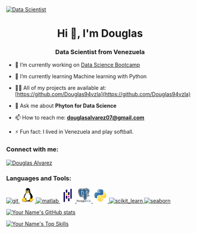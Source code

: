 <a href="https://drive.google.com/uc?export=view&id=15iG1BNPCtC_7pkk0B8wUS_-eWdMmzH9U">
  <img src="https://drive.google.com/uc?export=view&id=15iG1BNPCtC_7pkk0B8wUS_-eWdMmzH9U" style="width: 1584px; max-width: 100%; 
  height: 396" align="center" title="Data Scientist" /></a>


 <h1 align="center">Hi 👋, I'm Douglas</h1>
<h3 align="center">Data Scientist from Venezuela</h3>

- 🔭 I’m currently working on [Data Science Bootcamp](https://github.com/Douglas94vzla/Tripleten-Projects)

- 🌱 I’m currently learning Machine learning with Python
  
- 👨‍🏫 All of my projects are available at: [https://github.com/Douglas94vzla](https://github.com/Douglas94vzla)

- 💬 Ask me about **Phyton for Data Science**
  
- 📫 How to reach me: **douglasalvarez07@gmail.com**
  
- ⚡ Fun fact: I lived in Venezuela and play softball.

<h3 align="left">Connect with me:</h3>
<p align="left">
<a href="https://www.linkedin.com/in/douglas-alvarez-579b9125b/" target="blank"><img align="center" src="https://raw.githubusercontent.com/rahuldkjain/github-profile-readme-generator/master/src/images/icons/Social/linked-in-alt.svg" alt="Douglas Alvarez" height="30" width="40" /></a>
</p>

<h3 align="left">Languages and Tools:</h3>
<p align="left"> <a href="https://git-scm.com/" target="_blank" rel="noreferrer"> <img src="https://www.vectorlogo.zone/logos/git-scm/git-scm-icon.svg" alt="git" width="40" height="40"/> </a> <a href="https://www.linux.org/" target="_blank" rel="noreferrer"> <img src="https://raw.githubusercontent.com/devicons/devicon/master/icons/linux/linux-original.svg" alt="linux" width="40" height="40"/> </a> <a href="https://www.mathworks.com/" target="_blank" rel="noreferrer"> <img src="https://upload.wikimedia.org/wikipedia/commons/2/21/Matlab_Logo.png" alt="matlab" width="40" height="40"/> </a> <a href="https://pandas.pydata.org/" target="_blank" rel="noreferrer"> <img src="https://raw.githubusercontent.com/devicons/devicon/2ae2a900d2f041da66e950e4d48052658d850630/icons/pandas/pandas-original.svg" alt="pandas" width="40" height="40"/> </a> <a href="https://www.postgresql.org" target="_blank" rel="noreferrer"> <img src="https://raw.githubusercontent.com/devicons/devicon/master/icons/postgresql/postgresql-original-wordmark.svg" alt="postgresql" width="40" height="40"/> </a> <a href="https://www.python.org" target="_blank" rel="noreferrer"> <img src="https://raw.githubusercontent.com/devicons/devicon/master/icons/python/python-original.svg" alt="python" width="40" height="40"/> </a> <a href="https://scikit-learn.org/" target="_blank" rel="noreferrer"> <img src="https://upload.wikimedia.org/wikipedia/commons/0/05/Scikit_learn_logo_small.svg" alt="scikit_learn" width="40" height="40"/> </a> <a href="https://seaborn.pydata.org/" target="_blank" rel="noreferrer"> <img src="https://seaborn.pydata.org/_images/logo-mark-lightbg.svg" alt="seaborn" width="40" height="40"/> </a> </p

[![Your Name's GitHub stats](https://github-readme-stats.vercel.app/api?username=Douglas94vzla&show_icons=true&theme=default)](https://github.com/Douglas94vzla)

[![Your Name's Top Skills](https://github-readme-stats.vercel.app/api/top-langs/?username=Douglas94vzla&layout=compact)](https://github.com/Douglas94vzla)
